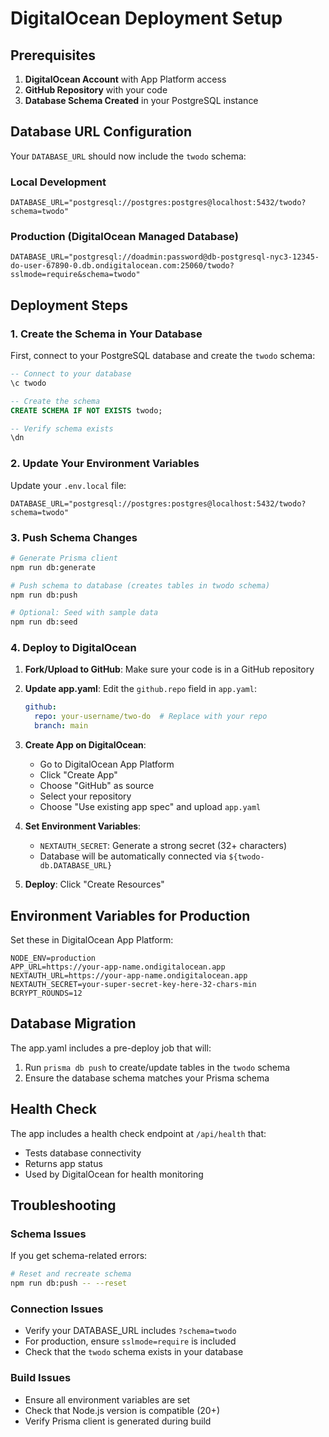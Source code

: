 # DigitalOcean Deployment Setup

## Prerequisites

1. **DigitalOcean Account** with App Platform access
2. **GitHub Repository** with your code
3. **Database Schema Created** in your PostgreSQL instance

## Database URL Configuration

Your `DATABASE_URL` should now include the `twodo` schema:

### Local Development
```env
DATABASE_URL="postgresql://postgres:postgres@localhost:5432/twodo?schema=twodo"
```

### Production (DigitalOcean Managed Database)
```env
DATABASE_URL="postgresql://doadmin:password@db-postgresql-nyc3-12345-do-user-67890-0.db.ondigitalocean.com:25060/twodo?sslmode=require&schema=twodo"
```

## Deployment Steps

### 1. Create the Schema in Your Database

First, connect to your PostgreSQL database and create the `twodo` schema:

```sql
-- Connect to your database
\c twodo

-- Create the schema
CREATE SCHEMA IF NOT EXISTS twodo;

-- Verify schema exists
\dn
```

### 2. Update Your Environment Variables

Update your `.env.local` file:
```env
DATABASE_URL="postgresql://postgres:postgres@localhost:5432/twodo?schema=twodo"
```

### 3. Push Schema Changes

```bash
# Generate Prisma client
npm run db:generate

# Push schema to database (creates tables in twodo schema)
npm run db:push

# Optional: Seed with sample data
npm run db:seed
```

### 4. Deploy to DigitalOcean

1. **Fork/Upload to GitHub**: Make sure your code is in a GitHub repository

2. **Update app.yaml**: Edit the `github.repo` field in `app.yaml`:
   ```yaml
   github:
     repo: your-username/two-do  # Replace with your repo
     branch: main
   ```

3. **Create App on DigitalOcean**:
   - Go to DigitalOcean App Platform
   - Click "Create App"
   - Choose "GitHub" as source
   - Select your repository
   - Choose "Use existing app spec" and upload `app.yaml`

4. **Set Environment Variables**:
   - `NEXTAUTH_SECRET`: Generate a strong secret (32+ characters)
   - Database will be automatically connected via `${twodo-db.DATABASE_URL}`

5. **Deploy**: Click "Create Resources"

## Environment Variables for Production

Set these in DigitalOcean App Platform:

```env
NODE_ENV=production
APP_URL=https://your-app-name.ondigitalocean.app
NEXTAUTH_URL=https://your-app-name.ondigitalocean.app
NEXTAUTH_SECRET=your-super-secret-key-here-32-chars-min
BCRYPT_ROUNDS=12
```

## Database Migration

The app.yaml includes a pre-deploy job that will:
1. Run `prisma db push` to create/update tables in the `twodo` schema
2. Ensure the database schema matches your Prisma schema

## Health Check

The app includes a health check endpoint at `/api/health` that:
- Tests database connectivity
- Returns app status
- Used by DigitalOcean for health monitoring

## Troubleshooting

### Schema Issues
If you get schema-related errors:
```bash
# Reset and recreate schema
npm run db:push -- --reset
```

### Connection Issues
- Verify your DATABASE_URL includes `?schema=twodo`
- For production, ensure `sslmode=require` is included
- Check that the `twodo` schema exists in your database

### Build Issues
- Ensure all environment variables are set
- Check that Node.js version is compatible (20+)
- Verify Prisma client is generated during build
